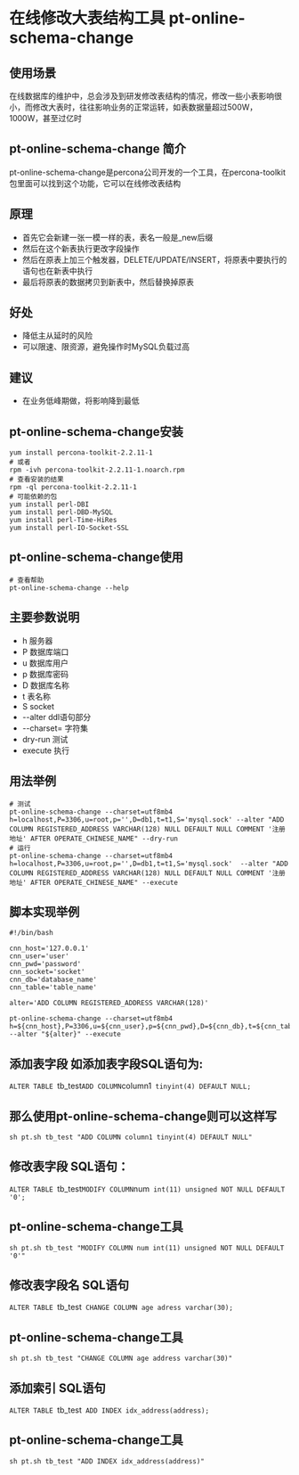 # 在线修改大表结构工具 pt-online-schema-change 
## 使用场景
在线数据库的维护中，总会涉及到研发修改表结构的情况，修改一些小表影响很小，而修改大表时，往往影响业务的正常运转，如表数据量超过500W，1000W，甚至过亿时
## pt-online-schema-change 简介
pt-online-schema-change是percona公司开发的一个工具，在percona-toolkit包里面可以找到这个功能，它可以在线修改表结构
## 原理
- 首先它会新建一张一模一样的表，表名一般是_new后缀
- 然后在这个新表执行更改字段操作
- 然后在原表上加三个触发器，DELETE/UPDATE/INSERT，将原表中要执行的语句也在新表中执行
- 最后将原表的数据拷贝到新表中，然后替换掉原表
## 好处
- 降低主从延时的风险
- 可以限速、限资源，避免操作时MySQL负载过高
## 建议
- 在业务低峰期做，将影响降到最低

## pt-online-schema-change安装
    yum install percona-toolkit-2.2.11-1
    # 或者
    rpm -ivh percona-toolkit-2.2.11-1.noarch.rpm
    # 查看安装的结果
    rpm -ql percona-toolkit-2.2.11-1
    # 可能依赖的包
    yum install perl-DBI
    yum install perl-DBD-MySQL
    yum install perl-Time-HiRes
    yum install perl-IO-Socket-SSL

## pt-online-schema-change使用
    # 查看帮助
    pt-online-schema-change --help

## 主要参数说明
- h 服务器
- P 数据库端口
- u 数据库用户
- p 数据库密码
- D 数据库名称
- t 表名称
- S socket
- --alter ddl语句部分
- --charset= 字符集
- dry-run 测试
- execute 执行

## 用法举例
    # 测试
    pt-online-schema-change --charset=utf8mb4  h=localhost,P=3306,u=root,p='',D=db1,t=t1,S='mysql.sock' --alter "ADD COLUMN REGISTERED_ADDRESS VARCHAR(128) NULL DEFAULT NULL COMMENT '注册地址' AFTER OPERATE_CHINESE_NAME" --dry-run
    # 运行
    pt-online-schema-change --charset=utf8mb4 h=localhost,P=3306,u=root,p='',D=db1,t=t1,S='mysql.sock'  --alter "ADD COLUMN REGISTERED_ADDRESS VARCHAR(128) NULL DEFAULT NULL COMMENT '注册地址' AFTER OPERATE_CHINESE_NAME" --execute


## 脚本实现举例
    #!/bin/bash

    cnn_host='127.0.0.1'
    cnn_user='user'
    cnn_pwd='password'
    cnn_socket='socket'
    cnn_db='database_name'
    cnn_table='table_name'
    
    alter='ADD COLUMN REGISTERED_ADDRESS VARCHAR(128)'

    pt-online-schema-change --charset=utf8mb4 h=${cnn_host},P=3306,u=${cnn_user},p=${cnn_pwd},D=${cnn_db},t=${cnn_table},S=${cnn_socket} --alter "${alter}" --execute


## 添加表字段 如添加表字段SQL语句为:

`ALTER TABLE `tb_test` ADD COLUMN `column1` tinyint(4) DEFAULT NULL;`
 
## 那么使用pt-online-schema-change则可以这样写

`sh pt.sh tb_test "ADD COLUMN column1 tinyint(4) DEFAULT NULL"`
 

 ## 修改表字段 SQL语句：

`ALTER TABLE `tb_test` MODIFY COLUMN `num` int(11) unsigned NOT NULL DEFAULT '0';`
 

## pt-online-schema-change工具

`sh pt.sh tb_test "MODIFY COLUMN num int(11) unsigned NOT NULL DEFAULT '0'"`
 

## 修改表字段名 SQL语句 

`ALTER TABLE `tb_test` CHANGE COLUMN age adress varchar(30);`

## pt-online-schema-change工具

`sh pt.sh tb_test "CHANGE COLUMN age address varchar(30)"`
 
## 添加索引 SQL语句 

`ALTER TABLE `tb_test` ADD INDEX idx_address(address);`
 
## pt-online-schema-change工具 

`sh pt.sh tb_test "ADD INDEX idx_address(address)"`



